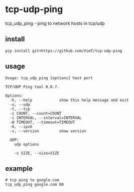 # tcp-udp-ping

tcp_udp_ping - ping to network hosts in tcp/udp

## install

```shell script
pip install git+https://github.com/VimT/tcp-udp-ping
```

## usage

```
Usage: tcp_udp_ping [options] host port

TCP/UDP Ping tool 0.0.7.

Options:
  -h, --help            show this help message and exit
  -u, --udp
  -t, --tcp
  -c COUNT, --count=COUNT
  -i INTERVAL, --interval=INTERVAL
  -W TIMEOUT, --timeout=TIMEOUT
  -6, --ipv6
  -v, --version         show version

  UDP:
    udp options

    -s SIZE, --size=SIZE
```

## example
```shell script
# tcp ping to google.com
tcp_udp_ping google.com 80
```
